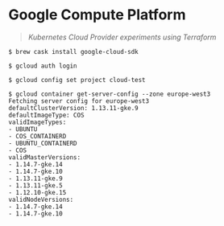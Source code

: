 # Google Compute Platform

> _Kubernetes Cloud Provider experiments using Terraform_

```
$ brew cask install google-cloud-sdk

$ gcloud auth login

$ gcloud config set project cloud-test

$ gcloud container get-server-config --zone europe-west3
Fetching server config for europe-west3
defaultClusterVersion: 1.13.11-gke.9
defaultImageType: COS
validImageTypes:
- UBUNTU
- COS_CONTAINERD
- UBUNTU_CONTAINERD
- COS
validMasterVersions:
- 1.14.7-gke.14
- 1.14.7-gke.10
- 1.13.11-gke.9
- 1.13.11-gke.5
- 1.12.10-gke.15
validNodeVersions:
- 1.14.7-gke.14
- 1.14.7-gke.10
```
